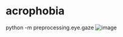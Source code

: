 # acrophobia
python -m preprocessing.eye.gaze
![image](https://github.com/user-attachments/assets/1cbc5aef-4afb-40e6-9c57-3f12fbb36578)
